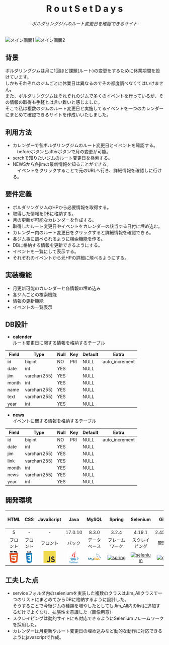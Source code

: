 <h1 align="center">R o u t  S e t  D a y s</h1>
<h6 align="center">-ボルダリングジムのルート変更日を確認できるサイト-</h6>

![メイン画面1](https://github.com/nsITGitHub/Climbing/assets/167949592/a10496a8-1260-4272-886d-ff29c6418920)
![メイン画面2](https://github.com/nsITGitHub/Climbing/assets/167949592/d9c115ba-1524-4fbf-b258-0c11d08fe1a4)

## 背景 
ボルダリングジムは月に1回ほど課題(ルート)の変更をするために休業期間を設けています。<br>
しかもそれぞれのジムごとに休業日は異なるのでその都度調べなくてはいけません。<br>
また、ボルダリングジムはそれぞれのジムで多くのイベントを行っているが、その情報の取得も手軽とは言い難いと感じました。<br>
そこで私は複数のジムのルート変更日と実施してるイベントを一つのカレンダーにまとめて確認できるサイトを作成いいたしました。<br>


## 利用方法
- カレンダーで各ボルダリングジムのルート変更日とイベントを確認する。
　beforeボタンとafterボタンで月の変更が可能。
- serchで知りたいジムのルート変更日を検索する。
- NEWSから各jimの最新情報を知ることができる。<br>
　イベントをクリックすることで元のURLへ行き、詳細情報を確認しに行ける。


## 要件定義
- ボルダリングジムのHPから必要情報を取得する。
- 取得した情報をDBに格納する。
- 月の更新が可能なカレンダーを作成する。
- 取得したルート変更日やイベントをカレンダーの該当する日付に埋め込む。
- カレンダー内のルート変更日をクリックすると詳細情報を確認できる。
- 各ジム事に調べられるように検索機能を作る。
- DBに格納する情報を更新できるようにする。
- イベントを一覧にして表示する。
- それぞれのイベントから元HPの詳細に飛べるようにする。


## 実装機能
- 月更新可能のカレンダーと各情報の埋め込み
- 各ジムごとの検索機能
- 情報の更新機能
- イベントの一覧表示

## DB設計 
- **calender**<br>
  ルート変更日に関する情報を格納するテーブル

 Field | Type         | Null | Key | Default | Extra          
-------|--------------|------|-----|---------|----------------
 id    | bigint       | NO   | PRI | NULL    | auto_increment 
 date  | int          | YES  |     | NULL    |                
 jim   | varchar(255) | YES  |     | NULL    |                
 month | int          | YES  |     | NULL    |                
 name  | varchar(255) | YES  |     | NULL    |                
 text  | varchar(255) | YES  |     | NULL    |                
 year  | int          | YES  |     | NULL    |              


- **news**<br>
  イベントに関する情報を格納するテーブル

 Field | Type         | Null | Key | Default | Extra          
-------|--------------|------|-----|---------|----------------
 id    | bigint       | NO   | PRI | NULL    | auto_increment 
 date  | int          | YES  |     | NULL    |               
 jim   | varchar(255) | YES  |     | NULL    |                
 link  | varchar(255) | YES  |     | NULL    |                
 month | int          | YES  |     | NULL    |                
 news  | varchar(255) | YES  |     | NULL    |                
 year  | int          | YES  |     | NULL    |                


## 開発環境
HTML|&ensp; CSS &ensp;|JavaScript |Java   |MySQL  |Spring|Selenium|Git |eclipse
:---:|:---:|:---:|:---:|:---:|:---:|:---:|:---:|:---:
5    |-    |-    |17.0.10|8.3.0  |3.2.4　　|4.19.1      |2.45.0 |4.30.0
フロント</span>|フロント|フロント|バック|データベース|フレームワーク|スクレイピング|管理|統合開発
 <a href="https://www.w3.org/html/" target="_blank" rel="noreferrer"> <img src="https://raw.githubusercontent.com/devicons/devicon/master/icons/html5/html5-original-wordmark.svg" alt="html5" width="40" height="40"/> </a> |  <a href="https://www.w3schools.com/css/" target="_blank" rel="noreferrer"> <img src="https://raw.githubusercontent.com/devicons/devicon/master/icons/css3/css3-original-wordmark.svg" alt="css3" width="40" height="40"/> </a>            | <a href="https://developer.mozilla.org/en-US/docs/Web/JavaScript" target="_blank" rel="noreferrer"> <img src="https://raw.githubusercontent.com/devicons/devicon/master/icons/javascript/javascript-original.svg" alt="javascript" width="40" height="40"/> </a>         | <a href="https://www.java.com" target="_blank" rel="noreferrer"> <img src="https://raw.githubusercontent.com/devicons/devicon/master/icons/java/java-original.svg" alt="java" width="40" height="40"/> </a>          |<a href="https://www.mysql.com/" target="_blank" rel="noreferrer"> <img src="https://raw.githubusercontent.com/devicons/devicon/master/icons/mysql/mysql-original-wordmark.svg" alt="mysql" width="40" height="40"/> </a>          | <a href="https://spring.io/" target="_blank" rel="noreferrer"> <img src="https://www.vectorlogo.zone/logos/springio/springio-icon.svg" alt="spring" width="40" height="40"/> </a>                  |<a href="https://www.selenium.dev" target="_blank" rel="noreferrer"> <img src="https://raw.githubusercontent.com/detain/svg-logos/780f25886640cef088af994181646db2f6b1a3f8/svg/selenium-logo.svg" alt="selenium" width="40" height="40"/> </a>  |<a href="https://git-scm.com/" target="_blank" rel="noreferrer"> <img src="https://www.vectorlogo.zone/logos/git-scm/git-scm-icon.svg" alt="git" width="40" height="40"/></a> 　　|<a href="https://willbrains.jp/" target="_blank" rel="noreferrer"><img src="https://github.com/nsITGitHub/Climbing/blob/master/src/main/resources/static/img/eclipse.jpg" alt="eclipse" width="40"></a>

 ## 工夫した点
- serviceフォルダ内のseleniumを実装した複数のクラスはJim_Allクラスで一つのリストにまとめてからDBに格納するように設計した。<br>
 そうすることで今後ジムの種類を増やしたとしてもJim_All内のlistに追加するだけでよくなり、拡張性を意識した（画像用意）
- スクレイピングは動的サイトにも対応できるようにSeleniumフレームワークを採用した。
- カレンダーは月更新やルート変更日の埋め込みなど動的な動作に対応できるようにjavascriptで作成。

 
